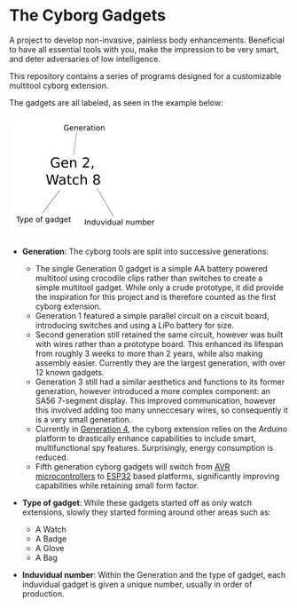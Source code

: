 # The Cyborg Gadgets

A project to develop non-invasive, painless body enhancements. 
Beneficial to have all essential tools with you, make the impression to be very smart, and deter adversaries of low intelligence. 

This repository contains a series of programs designed for a customizable multitool cyborg extension. 

The gadgets are all labeled, as seen in the example below:

![](data/label.png)

- **Generation**: The cyborg tools are split into successive generations:

    - The single Generation 0 gadget is a simple AA battery powered multitool using crocodile clips rather than switches to create a simple multitool gadget. 
    While only a crude prototype, it did provide the inspiration for this project and is therefore counted as the first cyborg extension.
    - Generation 1 featured a simple parallel circuit on a circuit board, introducing switches and using a LiPo battery for size. 
    - Second generation still retained the same circuit, however was built with wires rather than a prototype board. 
    This enhanced its lifespan from roughly 3 weeks to more than 2 years, while also making assembly easier. Currently they are the largest generation, with over 12 known gadgets.
    - Generation 3 still had a similar aesthetics and functions to its former generation, however introduced a more complex component: an SA56 7-segment display. This improved communication, however this involved adding too many unneccesary wires, so consequently it is a very small generation.  
    - Currently in [Generation 4](./Generation_4/Generation_4.md), the cyborg extension relies on the Arduino platform to drastically enhance capabilities to include smart, multifunctional spy features. Surprisingly, energy consumption is reduced.
    - Fifth generation cyborg gadgets will switch from [AVR microcontrollers]() to [ESP32](https://www.espressif.com/en/products/socs/esp32-c3) based platforms, significantly improving capabilities while retaining small form factor.

- **Type of gadget**: While these gadgets started off as only watch extensions, slowly they started forming around other areas such as:

    - A Watch
    - A Badge
    - A Glove
    - A Bag

- **Induvidual number**: Within the Generation and the type of gadget, each induvidual gadget is given a unique number, usually in order of production.